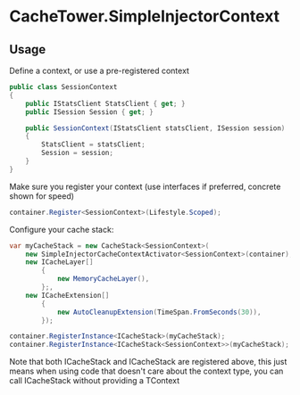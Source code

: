 # CacheTower.SimpleInjectorContext

## Usage

Define a context, or use a pre-registered context

```csharp
public class SessionContext 
{
    public IStatsClient StatsClient { get; }
    public ISession Session { get; }

    public SessionContext(IStatsClient statsClient, ISession session)
    {
        StatsClient = statsClient;
        Session = session;
    }
}
```

Make sure you register your context (use interfaces if preferred, concrete shown for speed)

```csharp
container.Register<SessionContext>(Lifestyle.Scoped);
```

Configure your cache stack:

```csharp
var myCacheStack = new CacheStack<SessionContext>(
    new SimpleInjectorCacheContextActivator<SessionContext>(container),
    new ICacheLayer[]
        {
            new MemoryCacheLayer(),
        };,
    new ICacheExtension[]
        {
            new AutoCleanupExtension(TimeSpan.FromSeconds(30)),
        });

container.RegisterInstance<ICacheStack>(myCacheStack);
container.RegisterInstance<ICacheStack<SessionContext>>(myCacheStack);
```

Note that both ICacheStack and ICacheStack<SessionContext> are registered above, this just means when using code that doesn't care about the context type, you can call ICacheStack without providing a TContext

